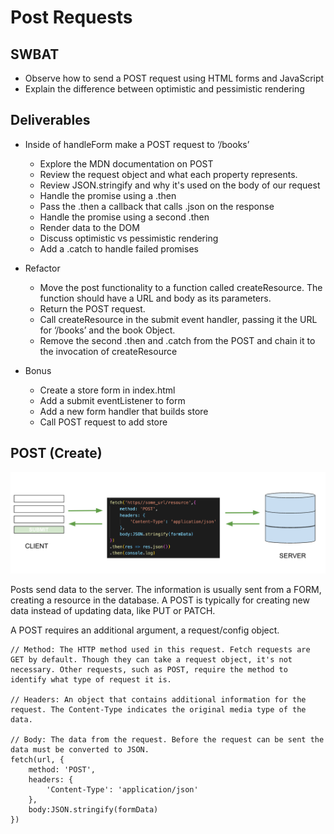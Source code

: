 # Post Requests

## SWBAT

- Observe how to send a POST request using HTML forms and JavaScript
- Explain the difference between optimistic and pessimistic rendering

## Deliverables

- Inside of handleForm make a POST request to ‘/books’

  - Explore the MDN documentation on POST
  - Review the request object and what each property represents.
  - Review JSON.stringify and why it's used on the body of our request
  - Handle the promise using a .then
  - Pass the .then a callback that calls .json on the response
  - Handle the promise using a second .then
  - Render data to the DOM
  - Discuss optimistic vs pessimistic rendering
  - Add a .catch to handle failed promises

- Refactor
  - Move the post functionality to a function called createResource. The
    function should have a URL and body as its parameters.
  - Return the POST request.
  - Call createResource in the submit event handler, passing it the URL for
    ‘/books’ and the book Object.
  - Remove the second .then and .catch from the POST and chain it to the
    invocation of createResource
- Bonus
  - Create a store form in index.html
  - Add a submit eventListener to form
  - Add a new form handler that builds store
  - Call POST request to add store

## POST (Create)

![post](assets/post.png)

Posts send data to the server. The information is usually sent from a FORM,
creating a resource in the database. A POST is typically for creating new data
instead of updating data, like PUT or PATCH.

A POST requires an additional argument, a request/config object.

```
// Method: The HTTP method used in this request. Fetch requests are GET by default. Though they can take a request object, it's not necessary. Other requests, such as POST, require the method to identify what type of request it is.

// Headers: An object that contains additional information for the request. The Content-Type indicates the original media type of the data.

// Body: The data from the request. Before the request can be sent the data must be converted to JSON.
fetch(url, {
    method: 'POST',
    headers: {
        'Content-Type': 'application/json'
    },
    body:JSON.stringify(formData)
})
```
